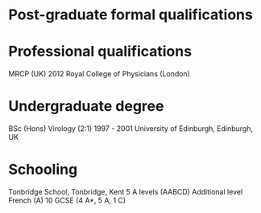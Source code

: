 # Post-graduate formal qualifications

# Professional qualifications
MRCP (UK)
2012
Royal College of Physicians (London)

# Undergraduate degree
BSc (Hons) Virology (2:1)
1997 - 2001
University of Edinburgh, Edinburgh, UK

# Schooling
Tonbridge School, Tonbridge, Kent
5 A levels (AABCD)
Additional level French (A)
10 GCSE (4 A*, 5 A, 1 C)
